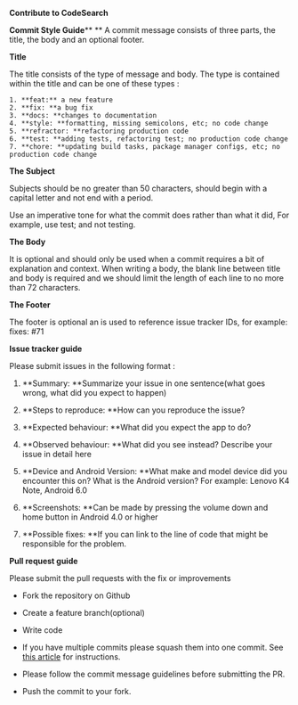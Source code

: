 **Contribute to CodeSearch**

**Commit Style Guide******A commit message consists of three parts, the title, the body and an optional footer.**Title**The title consists of the type of message and body. The type is contained within the title and can be one of these types :     1. **feat:** a new feature    2. **fix: **a bug fix    3. **docs: **changes to documentation    4. **style: **formatting, missing semicolons, etc; no code change    5. **refractor: **refactoring production code    6. **test: **adding tests, refactoring test; no production code change    7. **chore: **updating build tasks, package manager configs, etc; no production code change

**The Subject**

Subjects should be no greater than 50 characters, should begin with a capital letter and not end with a period.

Use an imperative tone for what the commit does rather than what it did, For example, use test; and not testing.

**The Body**

It is optional and should only be used when a commit requires a bit of explanation and context. When writing a body, the blank line between title and body is required and we should limit the length of each line to no more than 72 characters.

**The Footer**

The footer is optional an is used to reference issue tracker IDs, for example: fixes: #71

 

**Issue tracker guide**

Please submit issues in the following format :

1. **Summary: **Summarize your issue in one sentence(what goes wrong, what did you expect to happen)

2. **Steps to reproduce: **How can you reproduce the issue?

3. **Expected behaviour: **What did you expect the app to do?

4. **Observed behaviour: **What did you see instead? Describe your issue in detail here

5. **Device and Android Version: **What make and model device did you encounter this on? What is the Android version? For example: Lenovo K4 Note, Android 6.0

6. **Screenshots: **Can be made by pressing the volume down and home button in Android 4.0 or higher

7. **Possible fixes: **If you can link to the line of code that might be responsible for the problem.

**Pull request guide**

Please submit the pull requests with the fix or improvements

* Fork the repository on Github

* Create a feature branch(optional)

* Write code

* If you have multiple commits please squash them into one commit. See [this article](https://eli.thegreenplace.net/2014/02/19/squashing-github-pull-requests-into-a-single-commit) for instructions.

* Please follow the commit message guidelines before submitting the PR.

* Push the commit to your fork.



